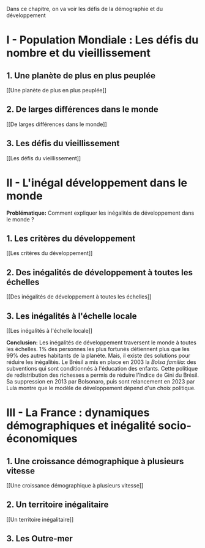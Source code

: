 Dans ce chapitre, on va voir les défis de la démographie et du développement
# I - Population Mondiale : Les défis du nombre et du vieillissement
## 1. Une planète de plus en plus peuplée

[[Une planète de plus en plus peuplée]]
## 2. De larges différences dans le monde

[[De larges différences dans le monde]]
## 3. Les défis du vieillissement

[[Les défis du vieillissement]]
# II - L'inégal développement dans le monde

**Problématique:** Comment expliquer les inégalités de développement dans le monde ?
## 1. Les critères du développement

[[Les critères du développement]]
## 2. Des inégalités de développement à toutes les échelles

[[Des inégalités de développement à toutes les échelles]]
## 3. Les inégalités à l'échelle locale

[[Les inégalités à l'échelle locale]]

**Conclusion:**
Les inégalités de développement traversent le monde à toutes les échelles. 1% des personnes les plus fortunés détiennent plus que les 99% des autres habitants de la planète.
Mais, il existe des solutions pour réduire les inégalités. Le Brésil a mis en place en 2003 la *Bolsa familia*: des subventions qui sont conditionnés à l'éducation des enfants. Cette politique de redistribution des richesses a permis de réduire l'Indice de Gini du Brésil.
Sa suppression en 2013 par Bolsonaro, puis sont relancement en 2023 par Lula montre que le modèle de développement dépend d'un choix politique.

# III - La France : dynamiques démographiques et inégalité socio-économiques
## 1. Une croissance démographique à plusieurs vitesse

[[Une croissance démographique à plusieurs vitesse]]
## 2. Un territoire inégalitaire

[[Un territoire inégalitaire]]

## 3. Les Outre-mer